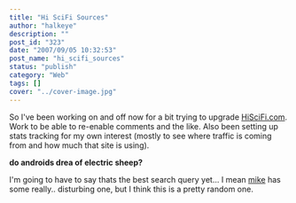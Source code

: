 ```yaml
---
title: "Hi SciFi Sources"
author: "halkeye"
description: ""
post_id: "323"
date: "2007/09/05 10:32:53"
post_name: "hi_scifi_sources"
status: "publish"
category: "Web"
tags: []
cover: "../cover-image.jpg"
---
```


So I've been working on and off now for a bit trying to upgrade [HiSciFi.com](https://www.hiscifi.com). Work to be able to re-enable comments and the like. Also been setting up stats tracking for my own interest (mostly to see where traffic is coming from and how much that site is using).

**do androids drea of electric sheep?**

I'm going to have to say thats the best search query yet... I mean [mike](https://www.slurrey.com) has some really.. disturbing one, but I think this is a pretty random one.
